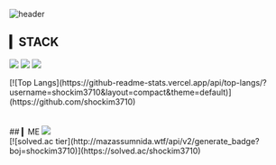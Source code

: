 ![header](https://capsule-render.vercel.app/api?type=waving&color=auto&height=200&section=header&text=김승후's%20Github&fontSize=45)

## ▎STACK
<a href="https://github.com/shockim3710" target="_blank"><img src="https://img.shields.io/badge/Python-3776AB?style=flat-square&logo=Python&logoColor=white"/></a>
<a href="https://github.com/shockim3710" target="_blank"><img src="https://img.shields.io/badge/Java-007396?style=flat-square&logo=Java&logoColor=white"/></a>
<a href="https://github.com/shockim3710" target="_blank"><img src="https://img.shields.io/badge/HTML5-E34F26?style=flat-square&logo=HTML5&logoColor=white"/></a>
<div align="rignt">
[![Top Langs](https://github-readme-stats.vercel.app/api/top-langs/?username=shockim3710&layout=compact&theme=default)](https://github.com/shockim3710)
 </div>
<br>
<br>
## ▎ME
<a href="mailto:shockim3710@gmail.com" target="_blank"><img src="https://img.shields.io/badge/Gmail-EA4335?style=flat-square&logo=Gmail&logoColor=white"/></a>
<div align="rignt">
[![solved.ac tier](http://mazassumnida.wtf/api/v2/generate_badge?boj=shockim3710)](https://solved.ac/shockim3710)
 </div>



